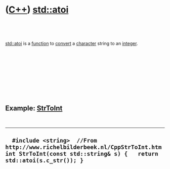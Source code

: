 
 

 

 

 

 

([C++](Cpp.md)) [std::atoi](CppAtoi.md)
=========================================

 

 

[std::atoi](CppAtoi.md) is a [function](CppFunction.md) to
[convert](CppConvert.md) a [character](CppChar.md) string to an
[integer](CppInt.md).

 

 

 

 

 

Example: [StrToInt](CppStrToInt.md)
------------------------------------

 

  ----------------------------------------------------------------------------------------------------------------------------------------------------
  `  #include <string>  //From http://www.richelbilderbeek.nl/CppStrToInt.htm int StrToInt(const std::string& s) {   return std::atoi(s.c_str()); }`
  ----------------------------------------------------------------------------------------------------------------------------------------------------

 

 

 

 

 

 


